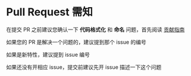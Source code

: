 # Pull Request 需知

在提交 PR 之前建议您确认一下 __代码格式化__ 和 __命名__ 问题，首先阅读 [贡献指南](CONTRIBUTING.md)

如果您的 PR 是解决一个问题的，建议提到那个 issue 的编号

如果是新特性，建议提到 issue 编号

如果还没有开相应 issue，提交前建议先开 issue 描述一下这个问题

